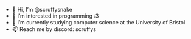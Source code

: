 - 👋 Hi, I’m @scruffysnake
- 👀 I’m interested in programming :3
- 🌱 I’m currently studying computer science at the University of Bristol
- 📫 Reach me by discord: scruffys

<!---
scruffysnake/scruffysnake is a ✨ special ✨ repository because its `README.md` (this file) appears on your GitHub profile.
You can click the Preview link to take a look at your changes.
--->
